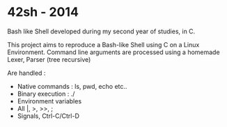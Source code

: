 # 42sh - 2014
Bash like Shell developed during my second year of studies, in C.

This project aims to reproduce a Bash-like Shell using C on a Linux Environment.
Command line arguments are processed using a homemade Lexer, Parser (tree recursive)

Are handled :

- Native commands : ls, pwd, echo etc..
- Binary execution : ./
- Environment variables
- All |, >, >>, ;
- Signals, Ctrl-C/Ctrl-D


